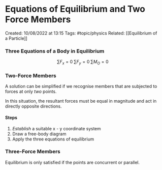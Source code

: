 # Equations of Equilibrium and Two Force Members
Created: 10/08/2022 at 13:15
Tags: #topic/physics 
Related: [[Equilibrium of a Particle]]

### Three Equations of a Body in Equilibrium
$$\sum F_x = 0 \; \sum F_y = 0 \; \sum M_O = 0$$

### Two-Force Members
A solution can be simplified if we recognise members that are subjected to forces at only *two* points.

In this situation, the resultant forces must be equal in magnitude and act in directly opposite directions.

#### Steps
1. *Establish* a suitable x - y coordinate system
2. Draw a free-body diagram
3. Apply the three equations of equilibrium

### Three-Force Members
Equilibrium is only satisfied if the points are concurrent or parallel.

